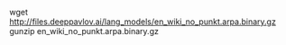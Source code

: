 wget http://files.deeppavlov.ai/lang_models/en_wiki_no_punkt.arpa.binary.gz
gunzip en_wiki_no_punkt.arpa.binary.gz